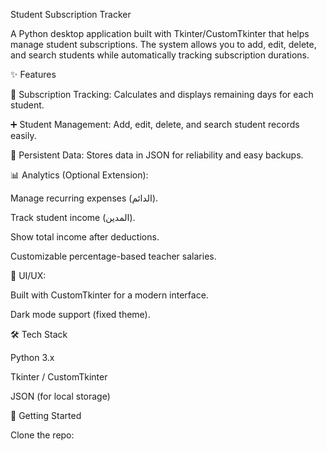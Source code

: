 Student Subscription Tracker

A Python desktop application built with Tkinter/CustomTkinter that helps manage student subscriptions. The system allows you to add, edit, delete, and search students while automatically tracking subscription durations.

✨ Features

📅 Subscription Tracking: Calculates and displays remaining days for each student.

➕ Student Management: Add, edit, delete, and search student records easily.

💾 Persistent Data: Stores data in JSON for reliability and easy backups.

📊 Analytics (Optional Extension):

Manage recurring expenses (الدائم).

Track student income (المدين).

Show total income after deductions.

Customizable percentage-based teacher salaries.

🎨 UI/UX:

Built with CustomTkinter for a modern interface.

Dark mode support (fixed theme).

🛠️ Tech Stack

Python 3.x

Tkinter / CustomTkinter

JSON (for local storage)

🚀 Getting Started

Clone the repo:
